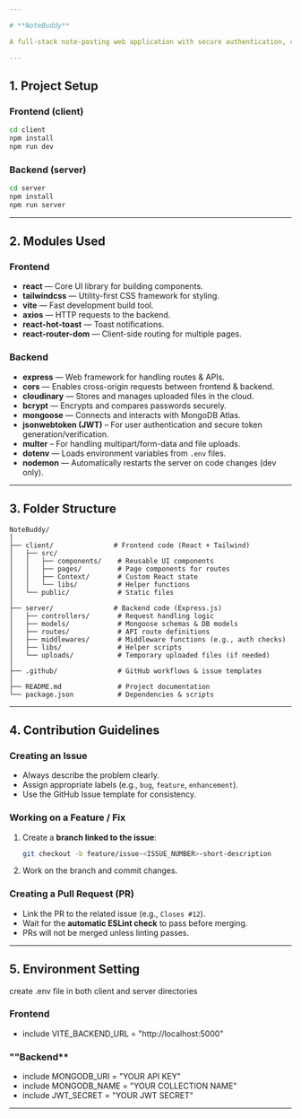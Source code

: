 ```yaml
---

# **NoteBuddy**

A full-stack note-posting web application with secure authentication, cloud file storage, and a responsive UI.

---
```


## **1. Project Setup**


### **Frontend (client)**

```bash
cd client
npm install
npm run dev
```

### **Backend (server)**

```bash
cd server
npm install
npm run server
```

---

## **2. Modules Used**

### **Frontend**

* **react** — Core UI library for building components.
* **tailwindcss** — Utility-first CSS framework for styling.
* **vite** — Fast development build tool.
* **axios** — HTTP requests to the backend.
* **react-hot-toast** — Toast notifications.
* **react-router-dom** — Client-side routing for multiple pages.

### **Backend**

* **express** — Web framework for handling routes & APIs.
* **cors** — Enables cross-origin requests between frontend & backend.
* **cloudinary** — Stores and manages uploaded files in the cloud.
* **bcrypt** — Encrypts and compares passwords securely.
* **mongoose** — Connects and interacts with MongoDB Atlas.
* **jsonwebtoken (JWT)** – For user authentication and secure token generation/verification.
* **multer** – For handling multipart/form-data and file uploads.
* **dotenv** — Loads environment variables from `.env` files.
* **nodemon** — Automatically restarts the server on code changes (dev only).

---

## **3. Folder Structure**

```
NoteBuddy/
│
├── client/               # Frontend code (React + Tailwind)
│   ├── src/
│   │   ├── components/    # Reusable UI components
│   │   ├── pages/         # Page components for routes
│   │   ├── Context/       # Custom React state
│   │   └── libs/          # Helper functions
│   └── public/            # Static files
│
├── server/               # Backend code (Express.js)
│   ├── controllers/       # Request handling logic
│   ├── models/            # Mongoose schemas & DB models
│   ├── routes/            # API route definitions
│   ├── middlewares/       # Middleware functions (e.g., auth checks)
│   ├── libs/              # Helper scripts
│   └── uploads/           # Temporary uploaded files (if needed)
│
├── .github/               # GitHub workflows & issue templates
│
├── README.md              # Project documentation
└── package.json           # Dependencies & scripts
```

---

## **4. Contribution Guidelines**

### **Creating an Issue**

* Always describe the problem clearly.
* Assign appropriate labels (e.g., `bug`, `feature`, `enhancement`).
* Use the GitHub Issue template for consistency.

### **Working on a Feature / Fix**

1. Create a **branch linked to the issue**:

   ```bash
   git checkout -b feature/issue-<ISSUE_NUMBER>-short-description
   ```
2. Work on the branch and commit changes.

### **Creating a Pull Request (PR)**

* Link the PR to the related issue (e.g., `Closes #12`).
* Wait for the **automatic ESLint check** to pass before merging.
* PRs will not be merged unless linting passes.

---

## **5. Environment Setting**

create .env file in both client and server directories

### **Frontend**
* include VITE_BACKEND_URL = "http://localhost:5000"

### ""Backend**
* include MONGODB_URI = "YOUR API KEY"
* include MONGODB_NAME = "YOUR COLLECTION NAME"
* include JWT_SECRET = "YOUR JWT SECRET"

---
